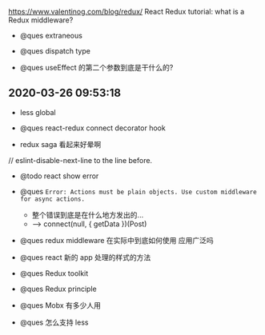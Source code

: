 https://www.valentinog.com/blog/redux/
React Redux tutorial: what is a Redux middleware?

-   @ques extraneous

-   @ques dispatch type

-   @ques useEffect 的第二个参数到底是干什么的?

## 2020-03-26 09:53:18

-   less global

-   @ques react-redux connect decorator hook

-   redux saga 看起来好晕啊

// eslint-disable-next-line to the line before.

-   @todo react show error

-   @ques `Error: Actions must be plain objects. Use custom middleware for async actions.`

    -   整个错误到底是在什么地方发出的...
    -   --> connect(null, { getData })(Post)

-   @ques redux middleware 在实际中到底如何使用 应用广泛吗

-   @ques react 新的 app 处理的样式的方法

-   @ques Redux toolkit

-   @ques Redux principle

-   @ques Mobx 有多少人用

*   @ques 怎么支持 less

